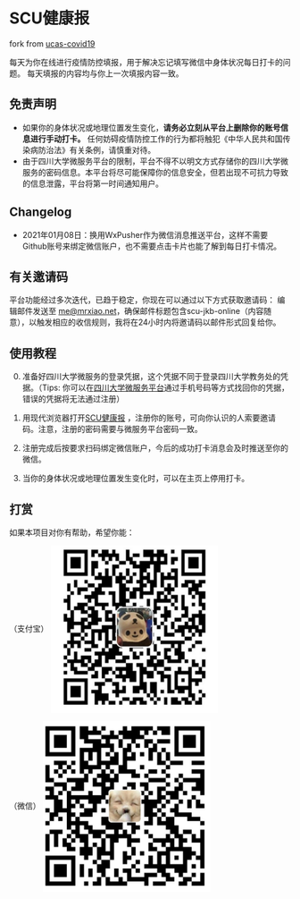 # SCU健康报

fork from <a href= "https://github.com/IanSmith123/ucas-covid19" > ucas-covid19 </a>

每天为你在线进行疫情防控填报，用于解决忘记填写微信中身体状况每日打卡的问题。
每天填报的内容均与你上一次填报内容一致。

## 免责声明

- 如果你的身体状况或地理位置发生变化，**请务必立刻从平台上删除你的账号信息进行手动打卡。** 任何妨碍疫情防控工作的行为都将触犯《中华人民共和国传染病防治法》有关条例，请慎重对待。
- 由于四川大学微服务平台的限制，平台不得不以明文方式存储你的四川大学微服务的密码信息。本平台将尽可能保障你的信息安全，但若出现不可抗力导致的信息泄露，平台将第一时间通知用户。

## Changelog
- 2021年01月08日：换用WxPusher作为微信消息推送平台，这样不需要Github账号来绑定微信账户，也不需要点击卡片也能了解到每日打卡情况。

## 有关邀请码
平台功能经过多次迭代，已趋于稳定，你现在可以通过以下方式获取邀请码：
编辑邮件发送至 me@mrxiao.net，确保邮件标题包含scu-jkb-online（内容随意），以触发相应的收信规则，我将在24小时内将邀请码以邮件形式回复给你。

## 使用教程

0. 准备好四川大学微服务的登录凭据，这个凭据不同于登录四川大学教务处的凭据。（Tips: 你可以在[四川大学微服务平台](http://ua.scu.edu.cn/login)通过手机号码等方式找回你的凭据，错误的凭据将无法通过注册）

1. 用现代浏览器打开[SCU健康报](https://jkb.mrxiao.net/) ，注册你的账号，可向你认识的人索要邀请码。注意，注册的密码需要与微服务平台密码一致。

2. 注册完成后按要求扫码绑定微信账户，今后的成功打卡消息会及时推送至你的微信。

3. 当你的身体状况或地理位置发生变化时，可以在主页上停用打卡。


## 打赏

如果本项目对你有帮助，希望你能：

（支付宝）
<img src="https://raw.githubusercontent.com/MrZilinXiao/scu-jkb-online/master/scujkbapp/static/alipay.jpg" width = "300" alt="支付宝" align=center />

（微信）
<img src="https://raw.githubusercontent.com/MrZilinXiao/scu-jkb-online/master/scujkbapp/static/wechat.jpg" width = "300" alt="微信" align=center />

